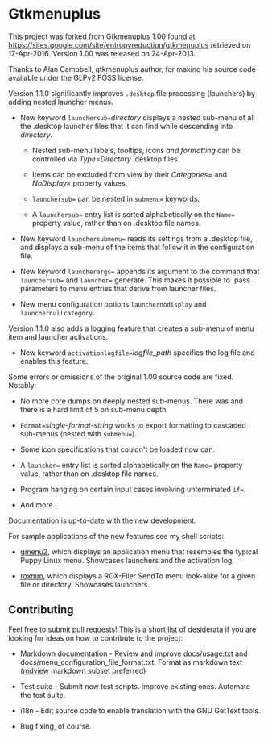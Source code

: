 # Gtkmenuplus

This project was forked from Gtkmenuplus 1.00 found at
https://sites.google.com/site/entropyreduction/gtkmenuplus
retrieved on 17-Apr-2016. Version 1.00 was released on 24-Apr-2013.

Thanks to Alan Campbell, gtkmenuplus author, for making his source code
available under the GLPv2 FOSS license.

Version 1.1.0 significantly improves `.desktop` file processing
(launchers) by adding nested launcher menus.

 * New keyword `launchersub=`_directory_ displays a nested sub-menu of
   all the .desktop launcher files that it can find while descending
   into _directory_.

   * Nested sub-menu labels, tooltips, icons _and formatting_ can be
     controlled via _Type=Directory_ .desktop files.

   * Items can be excluded from view by their _Categories=_ and
     _NoDisplay=_ property values.

   * `launchersub=` can be nested in `submenu=` keywords.

   * A `launchersub=` entry list is sorted alphabetically on the `Name=`
     property value, rather than on .desktop file names.

 * New keyword `launchersubmenu=` reads its settings from a .desktop
   file, and displays a sub-menu of the items that follow it in the
   configuration file.

 * New keyword `launcherargs=` appends its argument to the command that
   `launchersub=` and `launcher=` generate. This makes it possible to
   `pass parameters to menu entries that derive from launcher files.

 * New menu configuration options `launchernodisplay` and
   `launchernullcategory`.

Version 1.1.0 also adds a logging feature that creates a sub-menu of
menu item and launcher activations.

 * New keyword `activationlogfile=`_logfile\_path_ specifies the log
   file and enables this feature.

Some errors or omissions of the original 1.00 source code are fixed. Notably:

 * No more core dumps on deeply nested sub-menus. There was and there is
   a hard limit of 5 on sub-menu depth.
 
 * `Format=`_single-format-string_ works to export formatting to
   cascaded sub-menus (nested with `submenu=`).

 * Some icon specifications that couldn't be loaded now can.

 * A `launcher=` entry list is sorted alphabetically on the `Name=`
   property value, rather than on .desktop file names.

 * Program hanging on certain input cases involving unterminated `if=`.

 * And more.

Documentation is up-to-date with the new development.

For sample applications of the new features see my shell scripts:

 * [gmenu2](https://github.com/step-/scripts-to-go/), which displays an
   application menu that resembles the typical Puppy Linux menu.
   Showcases launchers and the activation log.

 * [roxmm](https://github.com/step-/scripts-to-go/), which displays a
   ROX-Filer SendTo menu look-alike for a given file or directory.
   Showcases launchers.

## Contributing

Feel free to submit pull requests! This is a short list of desiderata if
you are looking for ideas on how to contribute to the project:

 * Markdown documentation - Review and improve docs/usage.txt
   and docs/menu_configuration_file_format.txt. Format as markdown text
   ([mdview](http://chiselapp.com/user/jamesbond/repository/mdview3/index)
   markdown subset preferred)

 * Test suite - Submit new test scripts. Improve existing ones. Automate
   the test suite.

 * i18n - Edit source code to enable translation with the GNU GetText tools.

 * Bug fixing, of course.
